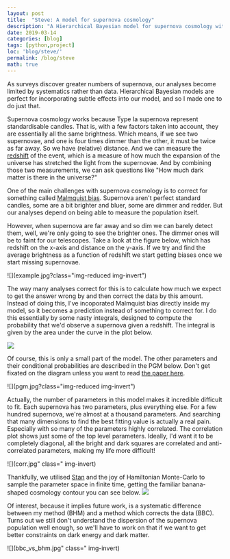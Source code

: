 ```yaml
---
layout: post
title:  "Steve: A model for supernova cosmology"
description: "A Hierarchical Bayesian model for supernova cosmology with the Dark Energy Survey."
date: 2019-03-14
categories: [blog]
tags: [python,project]
loc: 'blog/steve/'
permalink: /blog/steve
math: true
---
```


As surveys discover greater numbers of supernova, our analyses become 
limited by systematics rather than data. Hierarchical Bayesian models are 
perfect for incorporating subtle effects into our model, and so I made one to do just that.

Supernova cosmology works because Type Ia supernova represent standardisable candles. That is,
with a few factors taken into account, they are essentially all the same brightness. Which means, if we see
two supernovae, and one is four times dimmer than the other, it must be twice as far away. So we have (relative)
distance. And we can measure the [redshift](https://en.wikipedia.org/wiki/Redshift) of the event, which is a measure
of how much the expansion of the universe has stretched the light from the supernovae. And by combining those two
measurements, we can ask questions like "How much dark matter is there in the universe?"

One of the main challenges with supernova cosmology is to correct for something called 
[Malmquist bias](https://en.wikipedia.org/wiki/Malmquist_bias). Supernova aren't perfect standard candles, some are a 
bit brighter and bluer, some are dimmer and redder. But our analyses depend on being able to measure the population itself.

However, when supernova are far away and so dim we can barely detect them, well, we're only going to see
the brighter ones. The dimmer ones will be to faint for our telescopes. Take a look at the figure below, which
has redshift on the x-axis and distance on the y-axis. If we try and find the average brightness as a function of redshift
we start getting biases once we start missing supernovae.

![](example.jpg?class="img-reduced img-invert")

The way many analyses correct for this is to calculate how much we expect to get the answer wrong by
and then correct the data by this amount. Instead of doing this, I've incoporated Malmquist bias directly inside my model,
so it becomes a prediction instead of something to correct for. I do this essentially by some nasty integrals,
designed to compute the probability that we'd observe a supernova given a redshift. The integral is given by the area under
the curve in the plot below.

![](eff.jpg?class="img-invert")

Of course, this is only a small part of the model. The other parameters and their conditional probabilities are described
in the PGM below. Don't get fixated on the diagram unless you want to read [the paper here](https://iopscience.iop.org/article/10.3847/1538-4357/ab13a3).


![](pgm.jpg?class="img-reduced img-invert")

Actually, the number of parameters in this model makes it incredible difficult to fit. Each supernova has two parameters,
plus everything else. For a few hundred supernova, we're almost at a thousand parameters. And searching that many dimensions 
to find the best fitting value is actually a real pain. Especially with so many of the parameters highly correlated. The
correlation plot shows just some of the top level parameters. Ideally, I'd want it to be completely diagonal, all the 
bright and dark squares are correlated and anti-correlated parameters, making my life more difficult!

![](corr.jpg" class=" img-invert)

Thankfully, we utilised [Stan](https://mc-stan.org/) and the joy of Hamiltonian Monte-Carlo to sample the parameter
space in finite time, getting the familiar banana-shaped cosmology contour you can see below.
![](contour.jpg?class="img-invert")

Of interest, because it implies future work, is a systematic difference between my method (BHM) and a method
which corrects the data (BBC). Turns out we still don't understand the dispersion of the supernova population well
enough, so we'll have to work on that if we want to get better constraints on dark energy and dark matter.

![](bbc_vs_bhm.jpg" class=" img-invert)

